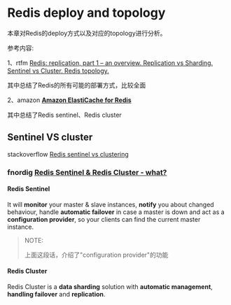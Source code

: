 # Redis deploy and topology

本章对Redis的deploy方式以及对应的topology进行分析。

参考内容:

1、rtfm [Redis: replication, part 1 – an overview. Replication vs Sharding. Sentinel vs Cluster. Redis topology.](https://rtfm.co.ua/en/redis-replication-part-1-overview-replication-vs-sharding-sentinel-vs-cluster-redis-topology/)

其中总结了Redis的所有可能的部署方式，比较全面

2、amazon [**Amazon ElastiCache for Redis**](https://docs.aws.amazon.com/AmazonElastiCache/latest/red-ug/SelectEngine.html)

其中总结了Redis sentinel、Redis cluster

## Sentinel VS cluster

stackoverflow [Redis sentinel vs clustering](https://stackoverflow.com/questions/31143072/redis-sentinel-vs-clustering)

### fnordig [Redis Sentinel & Redis Cluster - what?](https://fnordig.de/2015/06/01/redis-sentinel-and-redis-cluster/)

#### Redis Sentinel

It will **monitor** your master & slave instances, **notify** you about changed behaviour, handle **automatic failover** in case a master is down and act as a **configuration provider**, so your clients can find the current master instance.

> NOTE: 
>
> 上面这段话，介绍了"configuration provider"的功能

#### Redis Cluster

Redis Cluster is a **data sharding** solution with **automatic management**, **handling failover** and **replication**.

